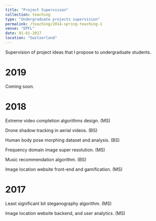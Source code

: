 ```yaml
---
title: "Project Supervision"
collection: teaching
type: "Undergraduate projects supervision"
permalink: /teaching/2014-spring-teaching-1
venue: "EPFL"
date: 01-01-2017
location: "Switzerland"
---
```



Supervision of project ideas that I propose to undergraduate students.

2019
=====
Coming soon.


2018
====
Extreme video completion algorithms design. (MS)

Drone shadow tracking in aerial videos. (BS)

Human body pose morphing dataset and analysis. (BS)

Frequency domain image super resolution. (MS)

Music recommendation algorithm. (BS)

Image location website front-end and gamification. (MS)


2017
====
Least significant bit steganography algorithm. (MS)

Image location website backend, and user analytics. (MS)
